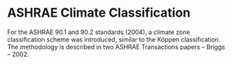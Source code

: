 # ASHRAE Climate Classification

For the ASHRAE 90.1 and 90.2 standards (2004), a climate zone classification scheme was introduced, similar to the Köppen classification. The methodology is described in two ASHRAE Transactions papers – Briggs – 2002.